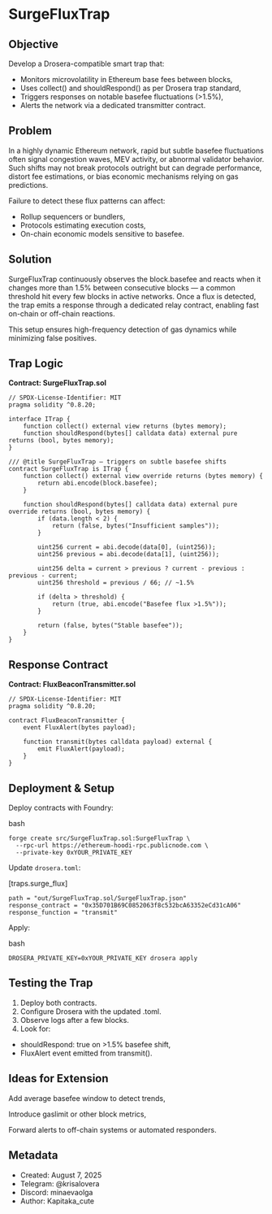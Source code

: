 # SurgeFluxTrap

## Objective
Develop a Drosera-compatible smart trap that:

- Monitors microvolatility in Ethereum base fees between blocks,
- Uses collect() and shouldRespond() as per Drosera trap standard,
- Triggers responses on notable basefee fluctuations (>1.5%),
- Alerts the network via a dedicated transmitter contract.

## Problem
In a highly dynamic Ethereum network, rapid but subtle basefee fluctuations often signal congestion waves, MEV activity, or abnormal validator behavior.
Such shifts may not break protocols outright but can degrade performance, distort fee estimations, or bias economic mechanisms relying on gas predictions.

Failure to detect these flux patterns can affect:

- Rollup sequencers or bundlers,
- Protocols estimating execution costs,
- On-chain economic models sensitive to basefee.

## Solution
SurgeFluxTrap continuously observes the block.basefee and reacts when it changes more than 1.5% between consecutive blocks — a common threshold hit every few blocks in active networks.
Once a flux is detected, the trap emits a response through a dedicated relay contract, enabling fast on-chain or off-chain reactions.

This setup ensures high-frequency detection of gas dynamics while minimizing false positives.

## Trap Logic

**Contract: SurgeFluxTrap.sol**

```solidity
// SPDX-License-Identifier: MIT
pragma solidity ^0.8.20;

interface ITrap {
    function collect() external view returns (bytes memory);
    function shouldRespond(bytes[] calldata data) external pure returns (bool, bytes memory);
}

/// @title SurgeFluxTrap — triggers on subtle basefee shifts
contract SurgeFluxTrap is ITrap {
    function collect() external view override returns (bytes memory) {
        return abi.encode(block.basefee);
    }

    function shouldRespond(bytes[] calldata data) external pure override returns (bool, bytes memory) {
        if (data.length < 2) {
            return (false, bytes("Insufficient samples"));
        }

        uint256 current = abi.decode(data[0], (uint256));
        uint256 previous = abi.decode(data[1], (uint256));

        uint256 delta = current > previous ? current - previous : previous - current;
        uint256 threshold = previous / 66; // ~1.5%

        if (delta > threshold) {
            return (true, abi.encode("Basefee flux >1.5%"));
        }

        return (false, bytes("Stable basefee"));
    }
}
```

## Response Contract

**Contract: FluxBeaconTransmitter.sol**

```solidity
// SPDX-License-Identifier: MIT
pragma solidity ^0.8.20;

contract FluxBeaconTransmitter {
    event FluxAlert(bytes payload);

    function transmit(bytes calldata payload) external {
        emit FluxAlert(payload);
    }
}
```


## Deployment & Setup

Deploy contracts with Foundry:

bash

```solidity
forge create src/SurgeFluxTrap.sol:SurgeFluxTrap \
  --rpc-url https://ethereum-hoodi-rpc.publicnode.com \
  --private-key 0xYOUR_PRIVATE_KEY
```

Update `drosera.toml`:

[traps.surge_flux]

```solidity
path = "out/SurgeFluxTrap.sol/SurgeFluxTrap.json"
response_contract = "0x35D701B69C0852063f8c532bcA63352eCd31cA06"
response_function = "transmit"
```

Apply:

bash

```solidity
DROSERA_PRIVATE_KEY=0xYOUR_PRIVATE_KEY drosera apply
```

## Testing the Trap
1. Deploy both contracts.
2. Configure Drosera with the updated .toml.
3. Observe logs after a few blocks.
4. Look for:

- shouldRespond: true on >1.5% basefee shift,
- FluxAlert event emitted from transmit().

## Ideas for Extension

Add average basefee window to detect trends,

Introduce gaslimit or other block metrics,

Forward alerts to off-chain systems or automated responders.

## Metadata

- Created: August 7, 2025
- Telegram: @krisalovera
- Discord: minaevaolga
- Author: Kapitaka_cute
